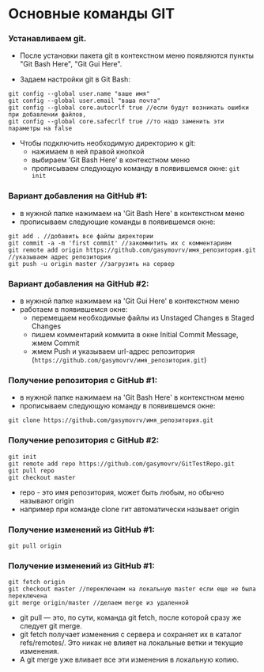 # Основные команды GIT

### Устанавливаем git.
+ После установки пакета git
в контекстном меню появляются пункты "Git Bash Here", "Git Gui Here".

+ Задаем настройки git в Git Bash:
```
git config --global user.name "ваше имя"
git config --global user.email "ваша почта"
git config --global core.autocrlf true //если будут возникать ошибки при добавлении файлов,
git config --global core.safecrlf true //то надо заменить эти параметры на false
```
+ Чтобы подключить необходимую директорию к git:
    + нажимаем в ней правой кнопкой
    + выбираем 'Git Bash Here' в контекстном меню
    + прописываем следующую команду в появившемся окне: ```git init```


### Вариант добавления на GitHub #1:
+ в нужной папке нажимаем на 'Git Bash Here' в контекстном меню
+ прописываем следующие команды в появившемся окне:
```
git add . //добавить все файлы директории
git commit -a -m 'first commit' //закоммитить их с комментарием
git remote add origin https://github.com/gasymovrv/имя_репозитория.git //указываем адрес репозитория
git push -u origin master //загрузить на сервер
```


### Вариант добавления на GitHub #2:
+ в нужной папке нажимаем на 'Git Gui Here' в контекстном меню
+ работаем в появившемся окне:
    + перемещаем необходимые файлы из Unstaged Changes в Staged Changes
    + пишем комментарий коммита в окне Initial Commit Message, жмем Commit
    + жмем Push и указываем url-адрес репозитория (```https://github.com/gasymovrv/имя_репозитория.git```)



### Получение репозитория с GitHub #1:
+ в нужной папке нажимаем на 'Git Bash Here' в контекстном меню
+ прописываем следующую команду в появившемся окне:
```
git clone https://github.com/gasymovrv/имя_репозитория.git
```


### Получение репозитория с GitHub #2:
```
git init
git remote add repo https://github.com/gasymovrv/GitTestRepo.git
git pull repo
git checkout master
```
+ repo - это имя репозитория, может быть любым, но обычно называют origin
+ например при команде clone гит автоматически называет origin


### Получение изменений из GitHub #1:
```
git pull origin
```

### Получение изменений из GitHub #1:
```
git fetch origin
git checkout master //переключаем на локальную master если еще не была переключена
git merge origin/master //делаем merge из удаленной
```
+ git pull — это, по сути, команда git fetch, после которой сразу же следует git merge. 
+ git fetch получает изменения с сервера и сохраняет их в каталог refs/remotes/. Это никак не влияет на локальные ветки и текущие изменения. 
+ А git merge уже вливает все эти изменения в локальную копию.



